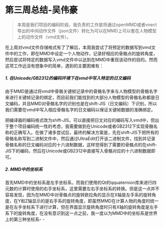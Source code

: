 # 第三周总结-吴伟豪

> 本周是我们项目的编码阶段，我负责的工作是将通过openMMD或者vnect导出的中间动作文件（json文件）转化为可以在MMD上可以套在人物模型上的动作文件（vmd文件）。

在上周对vmd文件存储格式有了了解后，本周我尝试了将预定的数据写到vmd文件中的工作，即在MMD中设定一个人物动作，记录好相应的骨骼点的旋转角度，然后尝试将特定的数据写入vmd文件中以达到在MMD中重现该动作的目的。然而这项工作远没有想象中的简单，遇到的主要困难有：

##### 1. 在Unicode/GB2312的编码环境下在vmd中写入特定的日文编码

由于MMD是通过将vmd中骨骼关键帧记录中的骨骼名字来与人物模型的骨骼名字来进行关键帧记录的绑定，而目前我们能找到的大部分人物模型的骨骼名称都是日文编码，并且MMD对骨骼名字的识别也是在shift-JIS（日文编码）下识别，所以我们需要在vmd中写入相应骨骼名字的日文编码以保证关键帧数据的准确绑定。

把编译器的编码格式改为shift-JIS，可以直接把日文对应的编码写入vmd中，但出于整个项目编码统一性的考虑，我需要做到在Unicode或者GB2312下实现骨骼名称的正确写入。在做了诸多尝试后，最终的解决方案是，先在shift-JIS下把所有的骨骼名称写到二进制文件中，然后通过UltraEdit打开该二进制文件，找到并记录骨骼名称的日文编码对应的十六进制数据，这样觉得到了需要的骨骼点的在shift-JIS下的编码，然后在Unicode或GB2312中直接写入骨骼对应的十六进制数据即可。

##### 2. MMD中的坐标系

首先MMD中的坐标系是左手坐标系，而我们使用的Qt的qquaternion库来进行四元数的计算时使用的右手坐标系，这里需要左右手坐标系的转换。但是这一点并不容易发现，因为在MMD中对骨骼点的旋转欧拉角的显示在X轴是左手系的旋转角度，在Y和Z轴显示的是右手系的旋转角度，即虽然MMD在计算人物的角度时统一是在左手坐标系下进行计算，但在界面显示旋转角度时只有X轴的旋转角度是左手系下的旋转角度，在没有意识到这一点之前，我一度以为MMD中的坐标系是世界上的第三种坐标系- -